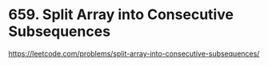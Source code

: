 # 659. Split Array into Consecutive Subsequences

https://leetcode.com/problems/split-array-into-consecutive-subsequences/